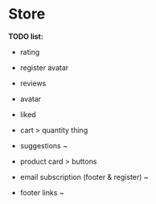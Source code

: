 # Store

<b>TODO list:</b>

-  rating

-  register avatar

-  reviews

-  avatar

-  liked

-  cart > quantity thing

-  suggestions ~

-  product card > buttons

-  email subscription (footer & register) ~

-  footer links ~
